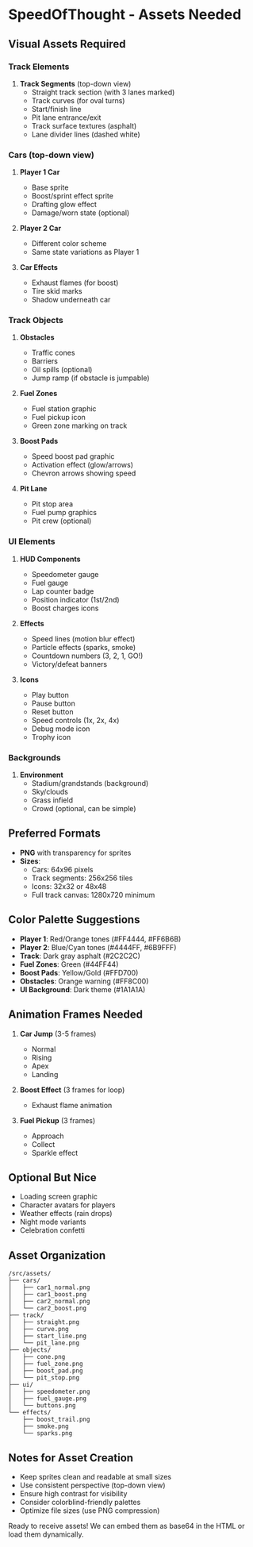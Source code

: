 # SpeedOfThought - Assets Needed

## Visual Assets Required

### Track Elements
1. **Track Segments** (top-down view)
   - Straight track section (with 3 lanes marked)
   - Track curves (for oval turns)
   - Start/finish line
   - Pit lane entrance/exit
   - Track surface textures (asphalt)
   - Lane divider lines (dashed white)

### Cars (top-down view)
1. **Player 1 Car**
   - Base sprite
   - Boost/sprint effect sprite
   - Drafting glow effect
   - Damage/worn state (optional)

2. **Player 2 Car**
   - Different color scheme
   - Same state variations as Player 1

3. **Car Effects**
   - Exhaust flames (for boost)
   - Tire skid marks
   - Shadow underneath car

### Track Objects
1. **Obstacles**
   - Traffic cones
   - Barriers
   - Oil spills (optional)
   - Jump ramp (if obstacle is jumpable)

2. **Fuel Zones**
   - Fuel station graphic
   - Fuel pickup icon
   - Green zone marking on track

3. **Boost Pads**
   - Speed boost pad graphic
   - Activation effect (glow/arrows)
   - Chevron arrows showing speed

4. **Pit Lane**
   - Pit stop area
   - Fuel pump graphics
   - Pit crew (optional)

### UI Elements
1. **HUD Components**
   - Speedometer gauge
   - Fuel gauge
   - Lap counter badge
   - Position indicator (1st/2nd)
   - Boost charges icons

2. **Effects**
   - Speed lines (motion blur effect)
   - Particle effects (sparks, smoke)
   - Countdown numbers (3, 2, 1, GO!)
   - Victory/defeat banners

3. **Icons**
   - Play button
   - Pause button
   - Reset button
   - Speed controls (1x, 2x, 4x)
   - Debug mode icon
   - Trophy icon

### Backgrounds
1. **Environment**
   - Stadium/grandstands (background)
   - Sky/clouds
   - Grass infield
   - Crowd (optional, can be simple)

## Preferred Formats
- **PNG** with transparency for sprites
- **Sizes**:
  - Cars: 64x96 pixels
  - Track segments: 256x256 tiles
  - Icons: 32x32 or 48x48
  - Full track canvas: 1280x720 minimum

## Color Palette Suggestions
- **Player 1**: Red/Orange tones (#FF4444, #FF6B6B)
- **Player 2**: Blue/Cyan tones (#4444FF, #6B9FFF)
- **Track**: Dark gray asphalt (#2C2C2C)
- **Fuel Zones**: Green (#44FF44)
- **Boost Pads**: Yellow/Gold (#FFD700)
- **Obstacles**: Orange warning (#FF8C00)
- **UI Background**: Dark theme (#1A1A1A)

## Animation Frames Needed
1. **Car Jump** (3-5 frames)
   - Normal
   - Rising
   - Apex
   - Landing

2. **Boost Effect** (3 frames for loop)
   - Exhaust flame animation

3. **Fuel Pickup** (3 frames)
   - Approach
   - Collect
   - Sparkle effect

## Optional But Nice
- Loading screen graphic
- Character avatars for players
- Weather effects (rain drops)
- Night mode variants
- Celebration confetti

## Asset Organization
```
/src/assets/
├── cars/
│   ├── car1_normal.png
│   ├── car1_boost.png
│   ├── car2_normal.png
│   └── car2_boost.png
├── track/
│   ├── straight.png
│   ├── curve.png
│   ├── start_line.png
│   └── pit_lane.png
├── objects/
│   ├── cone.png
│   ├── fuel_zone.png
│   ├── boost_pad.png
│   └── pit_stop.png
├── ui/
│   ├── speedometer.png
│   ├── fuel_gauge.png
│   └── buttons.png
└── effects/
    ├── boost_trail.png
    ├── smoke.png
    └── sparks.png
```

## Notes for Asset Creation
- Keep sprites clean and readable at small sizes
- Use consistent perspective (top-down view)
- Ensure high contrast for visibility
- Consider colorblind-friendly palettes
- Optimize file sizes (use PNG compression)

Ready to receive assets! We can embed them as base64 in the HTML or load them dynamically.